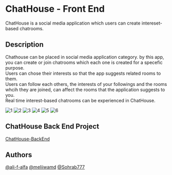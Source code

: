 # ChatHouse - Front End

ChatHouse is a social media application which users can create intereset-based chatrooms.   

## Description

Chathouse can be placed in social media application category. by this app, you can create or join chatrooms which each one is created for a specefic purpose. <br /> Users can chose their interests so that the app suggests related rooms to them.
<br /> Users can follow each others, the interests of your followings and the rooms whcih they are joined, can affect the rooms that the application suggests to you. <br /> Real time interest-based chatrooms can be experienced in ChatHouse. 

![1](https://user-images.githubusercontent.com/46357028/199154460-618f8ccf-3d1f-4263-aca4-3310a56179c6.jpg)
![2](https://user-images.githubusercontent.com/46357028/199154609-d709c0f0-65d0-4f31-837f-a8bde5b7d264.jpg)
![3](https://user-images.githubusercontent.com/45769531/207805041-a8187125-b717-4233-bd51-ae8bfbeaf8df.png)
![4](https://user-images.githubusercontent.com/45769531/207805098-f2849fc1-686a-443d-a6b1-4c5b35d8c9ea.png)
![5](https://user-images.githubusercontent.com/45769531/207805455-967b58f6-4a42-4218-8653-2da3dbde0c0d.png)
![6](https://user-images.githubusercontent.com/45769531/207805552-0163b92a-a107-46aa-81f6-63f579184d59.png)

## ChatHouse Back End Project
[ChatHouse-BackEnd](https://github.com/sohrab777/ChatHouse)

## Authors
[@ali-f-alfa](https://github.com/ali-f-alfa)
[@meliiwamd](https://github.com/meliiwamd)
[@Sohrab777](https://github.com/Sohrab777)
